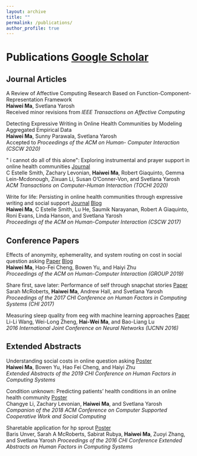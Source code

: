 ```yaml
---
layout: archive
title: ""
permalink: /publications/
author_profile: true
---
```


<!---
{% if author.googlescholar %}
  You can also find my articles on <u><a href="{{author.googlescholar}}">my Google Scholar profile</a>.</u>
{% endif %}



{% for post in site.publications reversed %}
  {% include archive-single.html %}
{% endfor %}
-->
# Publications [Google Scholar](https://scholar.google.com/citations?user=vxIgcnYAAAAJ&hl=en&oi=ao)
## Journal Articles
A Review of Affective Computing Research Based on Function-Component-Representation Framework  
**Haiwei Ma**, Svetlana Yarosh  
Received minor revisions from *IEEE Transactions on Affective Computing*  

Detecting Expressive Writing in Online Health Communities by Modeling Aggregated Empirical Data  
**Haiwei Ma**, Sunny Parawala, Svetlana Yarosh  
Accepted to *Proceedings of the ACM on Human- Computer Interaction (CSCW 2020)*  

" i cannot do all of this alone": Exploring instrumental and prayer support in online health communities [Journal](/files/journal2.pdf)  
C Estelle Smith, Zachary Levonian, **Haiwei Ma**, Robert Giaquinto, Gemma Lein-Mcdonough, Zixuan Li, Susan O’Conner-Von, and Svetlana Yarosh  
*ACM Transactions on Computer-Human Interaction (TOCHI 2020)*  


Write for life: Persisting in online health communities through expressive writing and social support [Journal](/files/journal1.pdf) [Blog](https://grouplens.org/blog/take-your-medicine-write-online/)  
**Haiwei Ma**, C Estelle Smith, Lu He, Saumik Narayanan, Robert A Giaquinto, Roni Evans, Linda Hanson, and Svetlana Yarosh  
*Proceedings of the ACM on Human-Computer Interaction (CSCW 2017)*

## Conference Papers
Effects of anonymity, ephemerality, and system routing on cost in social question asking [Paper](/files/paper3.pdf) [Blog](https://grouplens.org/blog/system-design-to-reduce-social-cost-of-question-asking/)  
**Haiwei Ma**, Hao-Fei Cheng, Bowen Yu, and Haiyi Zhu  
*Proceedings of the ACM on Human-Computer Interaction (GROUP 2019)*  

Share first, save later: Performance of self through snapchat stories [Paper](/files/paper2.pdf)  
Sarah McRoberts, **Haiwei Ma**, Andrew Hall, and Svetlana Yarosh  
*Proceedings of the 2017 CHI Conference on Human Factors in Computing Systems (CHI 2017)*  

Measuring sleep quality from eeg with machine learning approaches [Paper](/files/paper1.pdf)  
Li-Li Wang, Wei-Long Zheng, **Hai-Wei Ma**, and Bao-Liang Lu  
*2016 International Joint Conference on Neural Networks (IJCNN 2016)*

## Extended Abstracts
Understanding social costs in online question asking [Poster](/files/poster3.pdf)  
**Haiwei Ma**, Bowen Yu, Hao Fei Cheng, and Haiyi Zhu  
*Extended Abstracts of the 2019 CHI Conference on Human Factors in Computing Systems*  

Condition unknown: Predicting patients’ health conditions in an online health community [Poster](/files/poster2.pdf)  
Changye Li, Zachary Levonian, **Haiwei Ma**, and Svetlana Yarosh  
*Companion of the 2018 ACM Conference on Computer Supported Cooperative Work and Social Computing*  

Sharetable application for hp sprout [Poster](/files/poster1.pdf)  
Baris Unver, Sarah A McRoberts, Sabirat Rubya, **Haiwei Ma**, Zuoyi Zhang, and Svetlana Yarosh
*Proceedings of the 2016 CHI Conference Extended Abstracts on Human Factors in Computing Systems*



